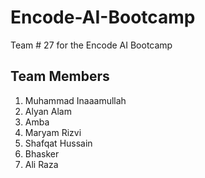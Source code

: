 # Encode-AI-Bootcamp
Team # 27 for the Encode AI Bootcamp 

## Team Members 
1. Muhammad Inaaamullah
2. Alyan Alam
3. Amba
4. Maryam Rizvi
5. Shafqat Hussain
6. Bhasker
7. Ali Raza
